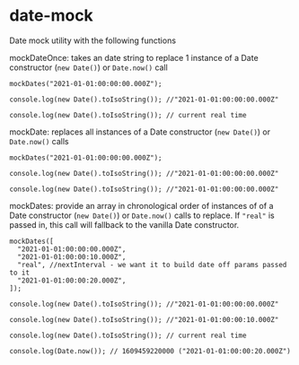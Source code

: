 # date-mock

Date mock utility with the following functions

mockDateOnce: takes an date string to replace 1 instance of a Date constructor (`new Date()`) or `Date.now()` call

```
mockDates("2021-01-01:00:00:00.000Z");

console.log(new Date().toIsoString()); //"2021-01-01:00:00:00.000Z"

console.log(new Date().toIsoString()); // current real time
```

mockDate: replaces all instances of a Date constructor (`new Date()`) or `Date.now()` calls

```
mockDates("2021-01-01:00:00:00.000Z");

console.log(new Date().toIsoString()); //"2021-01-01:00:00:00.000Z"

console.log(new Date().toIsoString()); //"2021-01-01:00:00:00.000Z"
```

mockDates: provide an array in chronological order of instances of of a Date constructor (`new Date()`) or `Date.now()` calls to replace. If `"real"` is passed in, this call will fallback to the vanilla Date constructor.

```
mockDates([
  "2021-01-01:00:00:00.000Z",
  "2021-01-01:00:00:10.000Z",
  "real", //nextInterval - we want it to build date off params passed to it
  "2021-01-01:00:00:20.000Z",
]);

console.log(new Date().toIsoString()); //"2021-01-01:00:00:00.000Z"

console.log(new Date().toIsoString()); //"2021-01-01:00:00:10.000Z"

console.log(new Date().toIsoString()); // current real time

console.log(Date.now()); // 1609459220000 ("2021-01-01:00:00:20.000Z")
```
